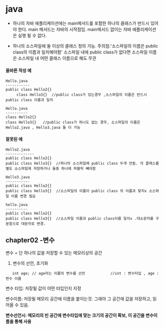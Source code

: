 # java
- 하나의 자바 에플리케이션에는 main메서드를 포함한 하나의 클래스가 반드시 있어야 한다.
main 메서드는 자바의 시작점임. main메서드 없이는 자바 에플리케이션은 실행 될 수 없다.

- 하나의 소스파일에 둘 이상의 클래스 정의 가능.
주의점:'소스파일의 이름은 public class의 이름과 일치해야함' 소스파일 내에 public class가 없다면 소스파일 이름은 소스파일 내 어떤 클래스 이름으로 해도 무관

#### 올바른 작성 예

    Hello.java
    -----------
    public class Hello2{}
         class Hello3{}  //public class가 있는경우 ,소스파일의 이름은 반드시 public class 이름과 일치
         
    Hello.java
    ----------
    class Hello2{}
    class Hello3{}   //public class가 하나도 없는 경우, 소스파일의 이름은 Hello2.java , Hello3.java 둘 다 가능
  
  
  #### 잘못된 예
    Hello2.java
    -------------
    public class Hello2{}
    public class Hello3{}  //하나의 소스파일에 public class 두개 안됨. 각 클래스를 별도 소스파일에 저장하거나 둘중 하나에 퍼블릭 빼야함

    Hello3.java
    -----------
    public class Hello2{}
    public class Hello3{}  //소스파일의 이름이 public class 의 이름과 맞지x 소스파일 이름 변경 필요
    
    hello.java
    ----------
    public class Hello2{}
    public class Hello3{}  //소스파일 이름과 public class이름 일치x .대소문자를 구분함으로 대문자로 변경.
    
    
## chapter02 -변수

변수 = 단 하나의 값을 저장할 수 있는 메모리상의 공간

1. 변수의 선언, 초기화

 `   int age; // age라는 이름의 변수를 선언`
`           //int : 변수타입 , age : 변수 이름`
             
변수 타입: 저장될 값이 어떤 타입인지 지정

변수이름: 저장될 메모리 공간에 이름을 붙이는것. 그래야 그 공간에 값을 저장하고, 읽어올 수 있음.

**변수선언시: 메모리의 빈 공간에 변수타입에 맞는 크기의 공간이 확보, 이 공간을 변수이름을 통해 사용**
